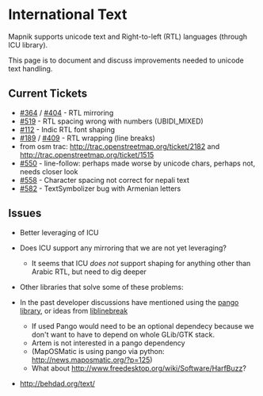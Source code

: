 <!-- Name: InternationalText -->
<!-- Version: 14 -->
<!-- Last-Modified: 2011/09/06 11:31:00 -->
<!-- Author: springmeyer -->
# International Text

Mapnik supports unicode text and Right-to-left (RTL) languages (through ICU library).

This page is to document and discuss improvements needed to unicode text handling.

## Current Tickets

 * [#364](https://github.com/mapnik/mapnik/issues/364) / [#404](https://github.com/mapnik/mapnik/issues/404) - RTL mirroring
 * [#519](https://github.com/mapnik/mapnik/issues/519) - RTL spacing wrong with numbers (UBIDI_MIXED)
 * [#112](https://github.com/mapnik/mapnik/issues/112) - Indic RTL font shaping
 * [#189](https://github.com/mapnik/mapnik/issues/189) / [#409](https://github.com/mapnik/mapnik/issues/409) - RTL wrapping (line breaks)
  * from osm trac: http://trac.openstreetmap.org/ticket/2182 and http://trac.openstreetmap.org/ticket/1515
 * [#550](https://github.com/mapnik/mapnik/issues/550) - line-follow: perhaps made worse by unicode chars, perhaps not, needs closer look
 * [#558](https://github.com/mapnik/mapnik/issues/558) - Character spacing not correct for nepali text
 * [#582](https://github.com/mapnik/mapnik/issues/582) - TextSymbolizer bug with Armenian letters

## Issues

 * Better leveraging of ICU
  * Does ICU support any mirroring that we are not yet leveraging?
    * It seems that ICU *does not* support shaping for anything other than Arabic RTL, but need to dig deeper

 * Other libraries that solve some of these problems:
  * In the past developer discussions have mentioned using the [pango library](http://www.pango.org/), or ideas from [liblinebreak](http://vimgadgets.sourceforge.net/liblinebreak/)
    * If used Pango would need to be an optional dependecy because we don't want to have to depend on whole GLib/GTK stack.
    * Artem is not interested in a pango dependency
    * (MapOSMatic is using pango via python: http://news.maposmatic.org/?p=125)
    * What about http://www.freedesktop.org/wiki/Software/HarfBuzz?

 * http://behdad.org/text/
